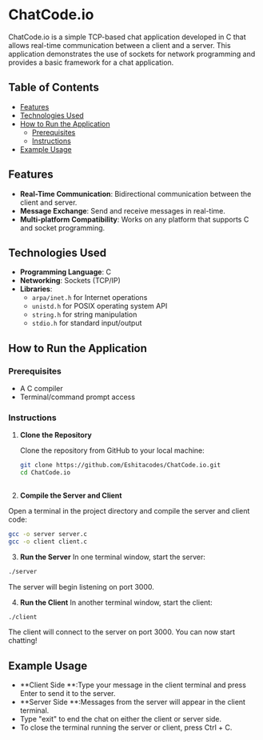 # ChatCode.io

ChatCode.io is a simple TCP-based chat application developed in C that allows real-time communication between a client and a server. This application demonstrates the use of sockets for network programming and provides a basic framework for a chat application.

## Table of Contents

- [Features](#features)
- [Technologies Used](#technologies-used)
- [How to Run the Application](#how-to-run-the-application)
  - [Prerequisites](#prerequisites)
  - [Instructions](#instructions)
- [Example Usage](#example-usage)

## Features

- **Real-Time Communication**: Bidirectional communication between the client and server.
- **Message Exchange**: Send and receive messages in real-time.
- **Multi-platform Compatibility**: Works on any platform that supports C and socket programming.

## Technologies Used

- **Programming Language**: C
- **Networking**: Sockets (TCP/IP)
- **Libraries**: 
  - `arpa/inet.h` for Internet operations
  - `unistd.h` for POSIX operating system API
  - `string.h` for string manipulation
  - `stdio.h` for standard input/output

## How to Run the Application

### Prerequisites

- A C compiler
- Terminal/command prompt access

### Instructions

1. **Clone the Repository**

   Clone the repository from GitHub to your local machine:

   ```bash
   git clone https://github.com/Eshitacodes/ChatCode.io.git
   cd ChatCode.io
  
2. **Compile the Server and Client**

  Open a terminal in the project directory and compile the server and client code:
  
  ```bash
  gcc -o server server.c
  gcc -o client client.c
  ```

3. **Run the Server**
   In one terminal window, start the server:
  ```bash
  ./server
  ```
The server will begin listening on port 3000.

4. **Run the Client**
   In another terminal window, start the client:
  ```bash
  ./client
  ```
   The client will connect to the server on port 3000. You can now start chatting!

## Example Usage

- **Client Side **:Type your message in the client terminal and press Enter to send it to the server.
- **Server Side **:Messages from the server will appear in the client terminal.
- Type "exit" to end the chat on either the client or server side.
- To close the terminal running the server or client, press Ctrl + C.
